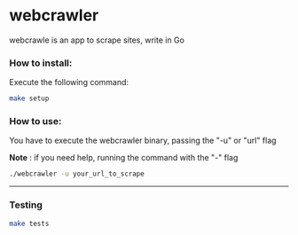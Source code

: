 # webcrawler
webcrawle is an app to scrape sites, write in Go

### How to install:

Execute the following command:
~~~bash
make setup
~~~

### How to use:

You have to execute the webcrawler binary, passing the "-u" or "url" flag

**Note** : if you need help, running the command with the "-" flag

~~~bash
./webcrawler -u your_url_to_scrape
~~~



--------

### Testing

~~~bash
make tests
~~~

